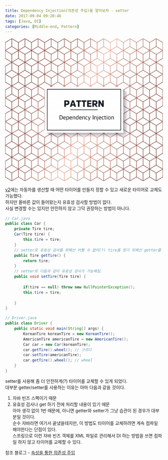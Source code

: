```yaml
---
title: Dependency Injection(의존성 주입)을 알아보자 - setter
date: 2017-09-04 09:20:46
tags: [Java, DI]
categories: [Middle-end, Pattern]
---
```

![](di-v3/thumb.png)

[v2](/2017/09/04/di-v2/)에는 자동차를 생산할 때 어떤 타이어를 만들지 정할 수 있고 새로운 타이어로 교체도 가능했다.  
하지만 올바른 값이 들어왔는지 유효성 검사할 방법이 없다.  
사실 변경할 수는 있지만 안전하지 않고 그닥 권장하는 방법이 아니다.  
```java
// Car.java
public class Car {
    private Tire tire;
    Car(Tire tire) {
        this.tire = tire;
    }
    // setter로 유효성 검사를 위해선 어쩔 수 없이(?) tire를 얻기 위해선 getter를 써야함.
    public Tire getTire() {
        return tire;
    }
    // setter로 다음과 같이 유효성 검사가 가능해짐.
    public void setTire(Tire tire) {
        
        if(tire == null) throw new NullPointerException();
        this.tire = tire;
   
    }
}
```
```java
// Driver.java
public class Driver {
    public static void main(String[] args) {
        KoreanTire koreanTire = new KoreanTire();
        AmericanTire americanTire = new AmericanTire();
        Car car = new Car(koreanTire);
        car.getTire().wheel(); // 구르다
        car.setTire(americanTire);
        car.getTire().wheel(); // wheel
    }
}
```
setter를 사용해 좀 더 안전하게(?) 타이어를 교체할 수 있게 되었다.  
대부분 getter/setter를 사용하는 이유는 아마 다음과 같을 것이다.  
1. 자바 빈즈 스펙이기 때문  
2. 유효성 검사나 get 하기 전에 처리할 내용이 있기 때문  
아마 생각 없이 1번 때문에, 아니면 getter와 setter가 그냥 습관이 된 경우가 대부분일 것이다.    
순수 자바라면 여기서 끝냈을테지만, 이 방법도 타이어를 교체하려면 계속 컴파일 해야한다는 단점이 있다.  
스프링으로 이런 자바 빈즈 객체를 XML 파일로 관리해서 DI 하는 방법을 쓰면 컴파일 하지 않고 타이어를 교체할 수 있다.  

참조 블로그 - [속성을 통한 의존성 주입](http://expert0226.tistory.com/191)
